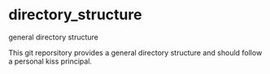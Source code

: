 directory_structure
===================

general directory structure

This git reporsitory provides a general directory structure and should follow a personal kiss principal.

